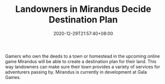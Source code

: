 ﻿---
title: "Landowners in Mirandus Decide Destination Plan"
date: 2020-12-29T21:57:40+08:00
lastmod: 2020-12-29T16:45:40+08:00
draft: false
authors: ["Germaine"]
description: "Gamers who own the deeds to a town or homestead in the upcoming online game Mirandus will be able to create a destination plan for their land. This way landowners can make sure their town provides a variety of services for adventurers passing by. Mirandus is currently in development at Gala Games."
featuredImage: "landowners-in-mirandus-decide-destination-plan.png"
tags: ["Virtual World","Play to Earn"]
categories: ["news"]
news: ["Virtual World"]
weight: 
lightgallery: true
pinned: false
recommend: false
recommend1: false
---

Gamers who own the deeds to a town or homestead in the upcoming online game Mirandus will be able to create a destination plan for their land. This way landowners can make sure their town provides a variety of services for adventurers passing by. Mirandus is currently in development at Gala Games.

<!--more-->

